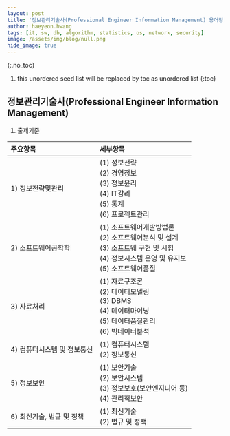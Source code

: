 ```yaml
---
layout: post
title: '정보관리기술사(Professional Engineer Information Management) 용어정리' 
author: haeyeon.hwang
tags: [it, sw, db, algorithm, statistics, os, network, security]
image: /assets/img/blog/null.png
hide_image: true
---
```


{:.no_toc}
1. this unordered seed list will be replaced by toc as unordered list
{:toc}

## 정보관리기술사(Professional Engineer Information Management)

1. 출제기준

주요항목|세부항목
:---|:---
1) 정보전략및관리|(1) 정보전략<br>(2) 경영정보<br>(3) 정보윤리<br>(4) IT감리<br>(5) 통계<br>(6) 프로젝트관리
2) 소프트웨어공학학|(1) 소프트웨어개발방법론<br>(2) 소프트웨어분석 및 설계<br>(3) 소프트웨 구현 및 시험<br>(4) 정보시스템 운영 및 유지보<br>(5) 소프트웨어품질
3) 자료처리|(1) 자료구조론<br>(2) 데이터모델링<br>(3) DBMS<br>(4) 데이터마이닝<br>(5) 데이터품질관리<br>(6) 빅데이터분석<br>
4) 컴퓨터시스템 및 정보통신|(1) 컴퓨터시스템<br>(2) 정보통신
5) 정보보안|(1) 보안기술<br>(2) 보안시스템<br>(3) 정보보호(보안엔지니어 등)<br>(4) 관리적보안
6) 최신기술, 법규 및 정책|(1) 최신기술<br>(2) 법규 및 정책



   